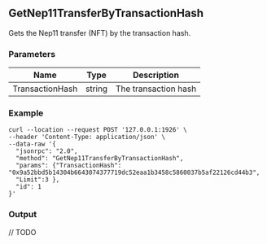 ## GetNep11TransferByTransactionHash

 Gets the Nep11 transfer (NFT)  by the transaction hash.

### Parameters

| Name         | Type   | Description       |
| ---------------- | -------------- | ------- |
| TransactionHash | string | The transaction hash |

### Example

```shell
curl --location --request POST '127.0.0.1:1926' \
--header 'Content-Type: application/json' \
--data-raw '{
  "jsonrpc": "2.0",
  "method": "GetNep11TransferByTransactionHash",
  "params": {"TransactionHash": "0x9a52bbd5b14304b6643074377719dc52eaa1b3458c5860037b5af22126cd44b3",
  "Limit":3 },
  "id": 1
}'
```

### Output

// TODO

